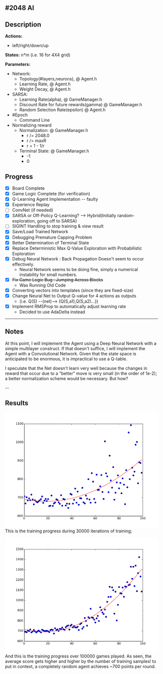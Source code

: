 #2048 AI
---
## Description
**Actions:**
- left/right/down/up

**States:**
n\*m (i.e. 16 for 4X4 grid)

**Parameters:**
- Network:
	- Topology(#layers,neurons), @ Agent.h
	- Learning Rate, @ Agent.h
	- Weight Decay, @ Agent.h
- SARSA:
	- Learning Rate(alpha), @ GameManager.h
	- Discount Rate for future rewards(gamma) @ GameManager.h
	- Random Selection Rate(epsilon) @ Agent.h
- #Epoch
	- Command Line
- Normalizing reward
	- Normalization: @ GameManager.h
		- r /= 2048.0
		- r /= maxR
		- r = 1 - 1/r
	- Terminal State: @ GameManager.h
		- -1
		- 0

## Progress

- [x] Board Complete
- [x] Game Logic Complete (for verification)
- [x] Q-Learning Agent Implementation -- faulty
- [x] Experience Replay
- [ ] ConvNet (if needed)
- [x] SARSA or Off-Policy Q-Learning? --> Hybrid(Initially random-exploration, going off to SARSA)
- [ ] SIGINT Handling to stop training & view result
- [x] Save/Load Trained Network
- [x] Debugging Premature Capping Problem
- [x] Better Determination of Terminal State
- [x] Replace Deterministic Max Q-Value Exploration with Probabilistic Exploration
- [x] Debug Neural Network : Back Propagation Doesn't seem to occur effectively.
	- Neural Network seems to be doing fine, simply a numerical instability for small numbers.
- [x] ~~Fix Game Logic Bug : Jumping Across Blocks~~
	- Was Running Old Code
- [x] Converting vectors into templates (since they are fixed-size)
- [x] Change Neural Net to Output Q-value for 4 actions as outputs 
	- (i.e. Q(S) --(net)--> {Q(S,a1),Q(S,a2)...})
- [x] Implement RMSProp to automatically adjust learning rate
	- Decided to use AdaDelta instead

---
## Notes

At this point, I will implement the Agent using a Deep Neural Network
with a simple multilayer construct.
If that doesn't suffice, I will implement the Agent with a Convolutional Network.
Given that the state space is anticipated to be enormous, it is impractical to use a Q-table.

I speculate that the Net doesn't learn very well because the changes in reward that occur due to a "better" move is very small (in the order of 1e-2); a better normalization scheme would be necessary. But how?

--
## Results

![30000](images/scores_avg_30000.png)
This is the training progress during 30000 iterations of training;

![100000](images/scores_avg_100000.png)
And this is the training progress over 100000 games played.
As seen, the average score gets higher and higher by the number of training samples!
to put in context, a completely random agent achieves ~700 points per round.
